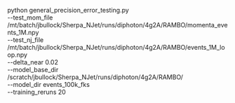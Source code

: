 python general_precision_error_testing.py \
--test_mom_file /mt/batch/jbullock/Sherpa_NJet/runs/diphoton/4g2A/RAMBO/momenta_events_1M.npy \
--test_nj_file /mt/batch/jbullock/Sherpa_NJet/runs/diphoton/4g2A/RAMBO/events_1M_loop.npy \
--delta_near 0.02 \
--model_base_dir /scratch/jbullock/Sherpa_NJet/runs/diphoton/4g2A/RAMBO/ \
--model_dir events_100k_fks \
--training_reruns 20